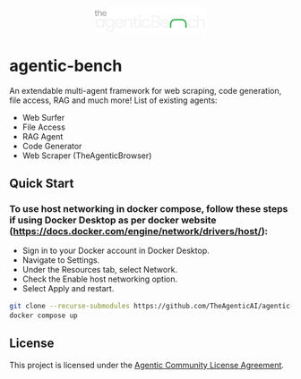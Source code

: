 <p align="center">
  <img src="assets/ta_bench_logo.svg" alt="Agentic Bench Logo" width="200"/>
</p>

# agentic-bench

An extendable multi-agent framework for web scraping, code generation, file access, RAG and much more!
List of existing agents:
- Web Surfer
- File Access
- RAG Agent
- Code Generator
- Web Scraper (TheAgenticBrowser)

## Quick Start

### To use host networking in docker compose, follow these steps if using Docker Desktop as per docker website (https://docs.docker.com/engine/network/drivers/host/):

- Sign in to your Docker account in Docker Desktop.
- Navigate to Settings.
- Under the Resources tab, select Network.
- Check the Enable host networking option.
- Select Apply and restart.

```bash
git clone --recurse-submodules https://github.com/TheAgenticAI/agentic-bench.git
docker compose up
```

## License

This project is licensed under the [Agentic Community License Agreement](LICENSE).
